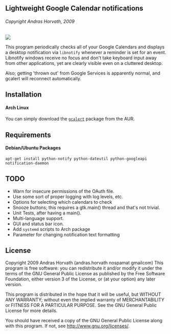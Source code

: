 ## Lightweight Google Calendar notifications
###### Copyright Andras Horvath, 2009

![](https://raw.githubusercontent.com/nejsan/gcalert/master/screenshot.png)

This program periodically checks all of your Google Calendars and displays a desktop notification via `libnotify` whenever a reminder is set for an event. Libnotify windows receive no focus and don't take keyboard input away from other applications, yet are clearly visible even on a cluttered desktop.

Also; getting 'thrown out' from Google Services is apparently normal, and gcalert will reconnect automatically.

## Installation
#### Arch Linux
You can simply download the [`gcalert`](https://aur.archlinux.org/packages/gcalert/) package from the AUR.

## Requirements
#### Debian/Ubuntu Packages
`apt-get install python-notify python-dateutil python-googleapi notification-daemon`

## TODO
- Warn for insecure permissions of the OAuth file.
- Use some sort of proper logging with log levels, etc.
- Options for selecting which calendars to check
- Snooze buttons; this requires a gtk.main() thread and that's not trivial.
- Unit Tests, after having a main().
- Multi-language support.
- GUI and status bar icon.
- Add `systemd` scripts to Arch package
- Parameter for changing notification text formatting

## License

Copyright 2009 Andras Horvath (andras.horvath nospamat gmailcom) This
program is free software: you can redistribute it and/or modify it under
the terms of the GNU General Public License as published by the Free
Software Foundation, either version 3 of the License, or (at your
option) any later version.

This program is distributed in the hope that it will be useful, but
WITHOUT ANY WARRANTY; without even the implied warranty of
MERCHANTABILITY or FITNESS FOR A PARTICULAR PURPOSE.  See the GNU
General Public License for more details.

You should have received a copy of the GNU General Public License along
with this program.  If not, see <http://www.gnu.org/licenses/>.
